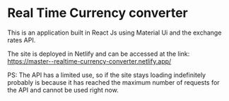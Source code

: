 # Real Time Currency converter

This is an application built in React Js using Material Ui and the exchange rates API.

The site is deployed in Netlify and can be accessed at the link: https://master--realtime-currency-converter.netlify.app/

PS: The API has a limited use, so if the site stays loading indefinitely probably is because it has reached the maximum number of requests for the API and cannot be used right now.
